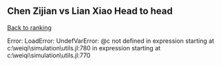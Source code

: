 ## Chen Zijian vs Lian Xiao Head to head

[Back to ranking](../../index.md)




Error: LoadError: UndefVarError: @c not defined
in expression starting at c:\weiqi\simulation\utils.jl:780
in expression starting at c:\weiqi\simulation\utils.jl:770




